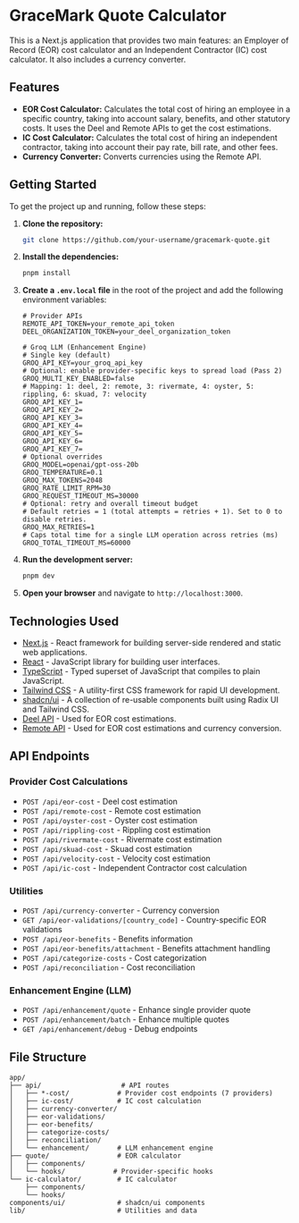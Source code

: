 # GraceMark Quote Calculator

This is a Next.js application that provides two main features: an Employer of Record (EOR) cost calculator and an Independent Contractor (IC) cost calculator. It also includes a currency converter.

## Features

- **EOR Cost Calculator:** Calculates the total cost of hiring an employee in a specific country, taking into account salary, benefits, and other statutory costs. It uses the Deel and Remote APIs to get the cost estimations.
- **IC Cost Calculator:** Calculates the total cost of hiring an independent contractor, taking into account their pay rate, bill rate, and other fees.
- **Currency Converter:** Converts currencies using the Remote API.

## Getting Started

To get the project up and running, follow these steps:

1. **Clone the repository:**
   ```bash
   git clone https://github.com/your-username/gracemark-quote.git
   ```
2. **Install the dependencies:**
   ```bash
   pnpm install
   ```
3. **Create a `.env.local` file** in the root of the project and add the following environment variables:
    ```
    # Provider APIs
    REMOTE_API_TOKEN=your_remote_api_token
    DEEL_ORGANIZATION_TOKEN=your_deel_organization_token

    # Groq LLM (Enhancement Engine)
    # Single key (default)
    GROQ_API_KEY=your_groq_api_key
    # Optional: enable provider-specific keys to spread load (Pass 2)
    GROQ_MULTI_KEY_ENABLED=false
    # Mapping: 1: deel, 2: remote, 3: rivermate, 4: oyster, 5: rippling, 6: skuad, 7: velocity
    GROQ_API_KEY_1=
    GROQ_API_KEY_2=
    GROQ_API_KEY_3=
    GROQ_API_KEY_4=
    GROQ_API_KEY_5=
    GROQ_API_KEY_6=
    GROQ_API_KEY_7=
    # Optional overrides
    GROQ_MODEL=openai/gpt-oss-20b
    GROQ_TEMPERATURE=0.1
    GROQ_MAX_TOKENS=2048
    GROQ_RATE_LIMIT_RPM=30
    GROQ_REQUEST_TIMEOUT_MS=30000
    # Optional: retry and overall timeout budget
    # Default retries = 1 (total attempts = retries + 1). Set to 0 to disable retries.
    GROQ_MAX_RETRIES=1
    # Caps total time for a single LLM operation across retries (ms)
    GROQ_TOTAL_TIMEOUT_MS=60000
    ```
4. **Run the development server:**
    ```bash
    pnpm dev
    ```
5. **Open your browser** and navigate to `http://localhost:3000`.

## Technologies Used

- [Next.js](https://nextjs.org/) - React framework for building server-side rendered and static web applications.
- [React](https://reactjs.org/) - JavaScript library for building user interfaces.
- [TypeScript](https://www.typescriptlang.org/) - Typed superset of JavaScript that compiles to plain JavaScript.
- [Tailwind CSS](https://tailwindcss.com/) - A utility-first CSS framework for rapid UI development.
- [shadcn/ui](https://ui.shadcn.com/) - A collection of re-usable components built using Radix UI and Tailwind CSS.
- [Deel API](https://developers.deel.com/) - Used for EOR cost estimations.
- [Remote API](https://developer.remote.com/) - Used for EOR cost estimations and currency conversion.

## API Endpoints

### Provider Cost Calculations
- `POST /api/eor-cost` - Deel cost estimation
- `POST /api/remote-cost` - Remote cost estimation
- `POST /api/oyster-cost` - Oyster cost estimation
- `POST /api/rippling-cost` - Rippling cost estimation
- `POST /api/rivermate-cost` - Rivermate cost estimation
- `POST /api/skuad-cost` - Skuad cost estimation
- `POST /api/velocity-cost` - Velocity cost estimation
- `POST /api/ic-cost` - Independent Contractor cost calculation

### Utilities
- `POST /api/currency-converter` - Currency conversion
- `GET /api/eor-validations/[country_code]` - Country-specific EOR validations
- `POST /api/eor-benefits` - Benefits information
- `POST /api/eor-benefits/attachment` - Benefits attachment handling
- `POST /api/categorize-costs` - Cost categorization
- `POST /api/reconciliation` - Cost reconciliation

### Enhancement Engine (LLM)
- `POST /api/enhancement/quote` - Enhance single provider quote
- `POST /api/enhancement/batch` - Enhance multiple quotes
- `GET /api/enhancement/debug` - Debug endpoints

## File Structure

```
app/
├── api/                    # API routes
│   ├── *-cost/            # Provider cost endpoints (7 providers)
│   ├── ic-cost/           # IC cost calculation
│   ├── currency-converter/
│   ├── eor-validations/
│   ├── eor-benefits/
│   ├── categorize-costs/
│   ├── reconciliation/
│   └── enhancement/       # LLM enhancement engine
├── quote/                 # EOR calculator
│   ├── components/
│   └── hooks/            # Provider-specific hooks
└── ic-calculator/         # IC calculator
    ├── components/
    └── hooks/
components/ui/             # shadcn/ui components
lib/                       # Utilities and data
```
